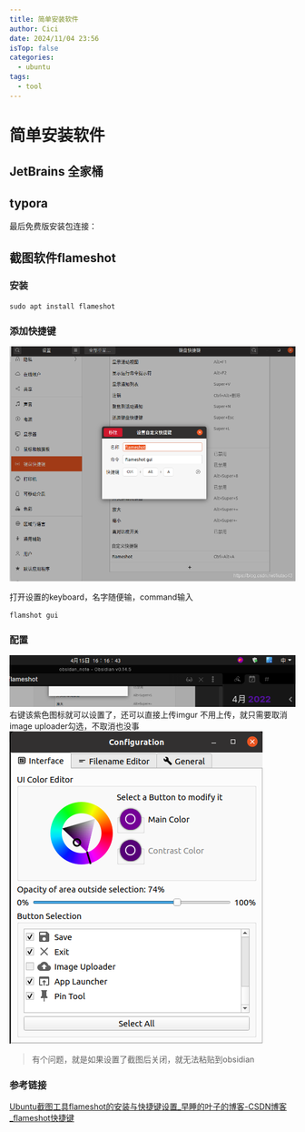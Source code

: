 ```yaml
---
title: 简单安装软件
author: Cici
date: 2024/11/04 23:56
isTop: false
categories:
  - ubuntu
tags:
  - tool
---
```


# 简单安装软件

## JetBrains 全家桶

## typora
最后免费版安装包连接：

## 截图软件flameshot
### 安装

```
sudo apt install flameshot
```

### 添加快捷键
![设置截屏快捷键|600](https://raw.githubusercontent.com/acdefg/cdn/main/obsidian/20220415161137.png)

打开设置的keyboard，名字随便输，command输入
```shell
flamshot gui
```

### 配置
![](https://raw.githubusercontent.com/acdefg/cdn/main/obsidian/20220415161655.png)
右键该紫色图标就可以设置了，还可以直接上传imgur
不用上传，就只需要取消image uploader勾选，不取消也没事
![](https://raw.githubusercontent.com/acdefg/cdn/main/obsidian/Pasted%20image%2020220501121023.png)
>有个问题，就是如果设置了截图后关闭，就无法粘贴到obsidian

### 参考链接
[Ubuntu截图工具flameshot的安装与快捷键设置_早睡的叶子的博客-CSDN博客_flameshot快捷键](https://blog.csdn.net/sexyluna/article/details/105884224)

